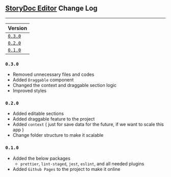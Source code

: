 ## <u>StoryDoc Editor</u> Change Log

---

| Version            |
| :----------------- |
| [`0.3.0`](#v0.3.0) |
| [`0.2.0`](#v0.2.0) |
| [`0.1.0`](#v0.1.0) |

### <a id="v0.3.0"/>`0.3.0`

- Removed unnecessary files and codes
- Added `Draggable` component
- Changed the context and draggable section logic
- Improved styles

### <a id="v0.2.0"/>`0.2.0`

- Added editable sections
- Added draggable feature to the project
- Added `context` ( just for save data for the future, if we want to scale this app )
- Change folder structure to make it scalable

### <a id="v0.1.0"/>`0.1.0`

- Added the below packages 
  - `prettier`, `lint-staged`, `jest`, `eslint`, and all needed plugins
- Added `Github Pages` to the project to make it online
